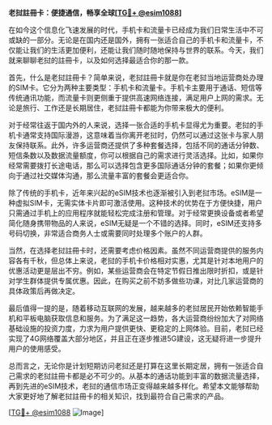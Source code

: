 **老挝註冊卡：便捷通信，畅享全球[[TG💪+ @esim1088](https://t.me/s/esim1088)]**

在如今这个信息化飞速发展的时代，手机卡和流量卡已经成为我们日常生活中不可或缺的一部分。无论是在国内还是国外，拥有一张适合自己的手机卡和流量卡，不仅能让我们的生活更加便利，还能让我们随时随地保持与世界的联系。今天，我们就来聊聊老挝的註冊卡，以及如何选择最适合你的那一款。

首先，什么是老挝註冊卡？简单来说，老挝註冊卡就是你在老挝当地运营商处办理的SIM卡。它分为两种主要类型：手机卡和流量卡。手机卡主要用于通话、短信等传统通讯功能，而流量卡则更侧重于提供高速网络连接，满足用户上网的需求。无论是旅行、工作还是长期居住，老挝註冊卡都能为你带来极大的便利。

对于经常往返于国内外的人来说，选择一张合适的手机卡显得尤为重要。老挝的手机卡通常支持国际漫游，这意味着当你离开老挝时，仍然可以通过这张卡与家人朋友保持联系。此外，许多运营商还提供了多种套餐选择，包括不同的通话分钟数、短信条数以及数据流量额度，你可以根据自己的需求进行灵活选择。比如，如果你经常需要拨打长途电话，那么可以选择包含更多国际通话分钟的套餐；如果你更倾向于通过社交媒体沟通，那么流量丰富的套餐会更适合你。

除了传统的手机卡，近年来兴起的eSIM技术也逐渐被引入到老挝市场。eSIM是一种虚拟SIM卡，无需实体卡片即可激活使用。这种技术的优势在于方便快捷，用户只需通过手机上的应用程序就能轻松完成注册和管理。对于经常更换设备或者希望简化随身携带物品的人来说，eSIM无疑是一个不错的选择。同时，eSIM还支持多号码切换，非常适合商务人士或需要同时处理多个账户的人群。

当然，在选择老挝註冊卡时，还需要考虑价格因素。虽然不同运营商提供的服务内容各有千秋，但总体上来说，老挝的手机卡价格相对实惠，尤其是针对本地用户的优惠活动更是层出不穷。例如，某些运营商会在特定节假日推出限时折扣，或是针对学生群体提供专属优惠。因此，在购买之前不妨多做些功课，对比几家运营商的具体政策后再做决定。

最后值得一提的是，随着移动互联网的发展，越来越多的老挝居民开始依赖智能手机和平板电脑获取信息和服务。为了满足这一趋势，各大运营商纷纷加大了对网络基础设施的投资力度，力求为用户提供更快、更稳定的上网体验。目前，老挝已经实现了4G网络覆盖大部分地区，并且正在逐步推进5G建设，这无疑将进一步提升用户的使用感受。

总而言之，无论你是计划短期访问老挝还是打算在这里长期定居，拥有一张适合自己需求的老挝註冊卡都是必不可少的。从基本的通话功能到丰富的数据流量选择，再到先进的eSIM技术，老挝的通信市场正变得越来越多样化。希望本文能够帮助大家更好地了解老挝註冊卡的相关知识，找到最符合自己需求的产品。

[[TG💪+ @esim1088](https://t.me/s/esim1088) ![Image](https://i.postimg.cc/4NQfJmqS/Snipaste-2025-05-13-00-14-12.png)]
